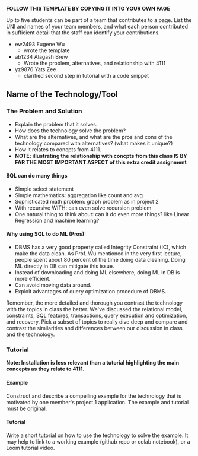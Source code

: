 **FOLLOW THIS TEMPLATE BY COPYING IT INTO YOUR OWN PAGE**

Up to five students can be part of a team that contributes to a page.
List the UNI and names of your team members, and what each person contributed in sufficient detail that the staff can identify your contributions.

- ew2493 Eugene Wu
  - wrote the template
- ab1234 Alagash Brew
  - Wrote the problem, alternatives, and relationship with 4111
- yz9876 Yats Zee
  - clarified second step in tutorial with a code snippet

## Name of the Technology/Tool

### The Problem and Solution

- Explain the problem that it solves.
- How does the technology solve the problem?
- What are the alternatives, and what are the pros and cons of the technology compared with alternatives? (what makes it unique?)
- How it relates to concpts from 4111.
- **NOTE: illustrating the relationship with concpts from this class IS BY FAR THE MOST IMPORTANT ASPECT of this extra credit assignment**

#### SQL can do many things

- Simple select statement
- Simple mathematics: aggregation like count and avg
- Sophisticated math problem: graph problem as in project 2
- With recursive WITH: can even solve recursion problem
- One natural thing to think about: can it do even more things? like Linear Regression and machine learning?

#### Why using SQL to do ML (Pros):
- DBMS has a very good property called Integrity Constraint (IC), which make the data clean. As Prof. Wu mentioned in the very first lecture, people spent about 80 percent of the time doing data cleaning. Doing ML directly in DB can mitigate this issue.
- Instead of downloading and doing ML elsewhere, doing ML in DB is more efficient.
- Can avoid moving data around.
- Exploit advantages of query optimization procedure of DBMS.

Remember, the more detailed and thorough you contrast the technology with the topics in class the better.
We've discussed the relational model, constraints, SQL features, transactions, query execution and optimization, and recovery. Pick a subset of topics to really dive deep and compare and contrast the similarities and differences between our discussion in class and the technology.

### Tutorial

**Note: Installation is less relevant than a tutorial highlighting the main concepts as they relate to 4111.**

#### Example

Construct and describe a compelling example for the technology that is motivated by one member's project 1 application. The example and tutorial must be original.

#### Tutorial

Write a short tutorial on how to use the technology to solve the example. It may help to link to a working example (github repo or colab notebook), or a Loom tutorial video.
